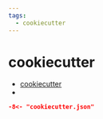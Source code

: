 ```yaml
---
tags:
  - cookiecutter 
---
```

# cookiecutter

- [cookiecutter](https://github.com/cookiecutter/cookiecutter)
- 

```json
-8<- "cookiecutter.json"
```
